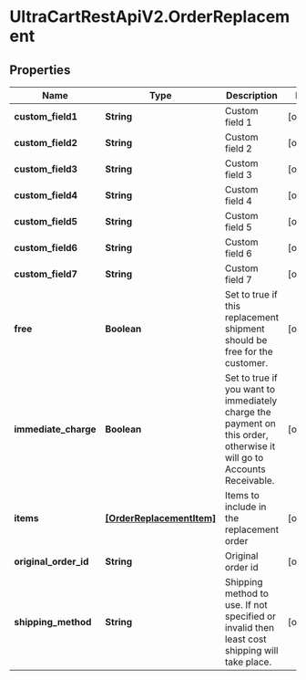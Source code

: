 # UltraCartRestApiV2.OrderReplacement

## Properties
Name | Type | Description | Notes
------------ | ------------- | ------------- | -------------
**custom_field1** | **String** | Custom field 1 | [optional] 
**custom_field2** | **String** | Custom field 2 | [optional] 
**custom_field3** | **String** | Custom field 3 | [optional] 
**custom_field4** | **String** | Custom field 4 | [optional] 
**custom_field5** | **String** | Custom field 5 | [optional] 
**custom_field6** | **String** | Custom field 6 | [optional] 
**custom_field7** | **String** | Custom field 7 | [optional] 
**free** | **Boolean** | Set to true if this replacement shipment should be free for the customer. | [optional] 
**immediate_charge** | **Boolean** | Set to true if you want to immediately charge the payment on this order, otherwise it will go to Accounts Receivable. | [optional] 
**items** | [**[OrderReplacementItem]**](OrderReplacementItem.md) | Items to include in the replacement order | [optional] 
**original_order_id** | **String** | Original order id | [optional] 
**shipping_method** | **String** | Shipping method to use.  If not specified or invalid then least cost shipping will take place. | [optional] 



